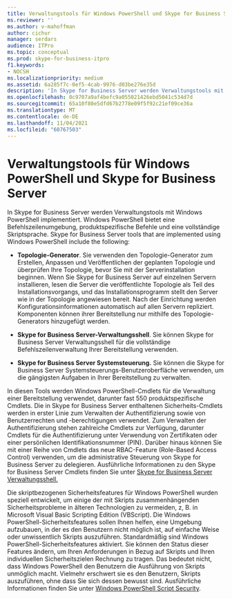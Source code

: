 ```yaml
---
title: Verwaltungstools für Windows PowerShell und Skype for Business Server
ms.reviewer: ''
ms.author: v-mahoffman
author: cichur
manager: serdars
audience: ITPro
ms.topic: conceptual
ms.prod: skype-for-business-itpro
f1.keywords:
- NOCSH
ms.localizationpriority: medium
ms.assetid: 6a285f7c-0ef5-4cab-9976-d03be276e35d
description: 'In Skype for Business Server werden Verwaltungstools mit Windows PowerShell implementiert. Windows PowerShell bietet eine Befehlszeilenumgebung, produktspezifische Befehle und eine vollständige Skriptsprache. Skype for Business Server tools that are implemented using Windows PowerShell include the following:'
ms.openlocfilehash: 0c9707a9af4befc9a055021426ebd5041c534d7d
ms.sourcegitcommit: 65a10f80e5dfd67b2778e09f5f92c21ef09ce36a
ms.translationtype: MT
ms.contentlocale: de-DE
ms.lasthandoff: 11/04/2021
ms.locfileid: "60767503"
---
```

# <a name="windows-powershell-and-skype-for-business-server-management-tools"></a>Verwaltungstools für Windows PowerShell und Skype for Business Server
 
In Skype for Business Server werden Verwaltungstools mit Windows PowerShell implementiert. Windows PowerShell bietet eine Befehlszeilenumgebung, produktspezifische Befehle und eine vollständige Skriptsprache. Skype for Business Server tools that are implemented using Windows PowerShell include the following: 
  
- **Topologie-Generator**. Sie verwenden den Topologie-Generator zum Erstellen, Anpassen und Veröffentlichen der geplanten Topologie und überprüfen Ihre Topologie, bevor Sie mit der Serverinstallation beginnen. Wenn Sie Skype for Business Server auf einzelnen Servern installieren, lesen die Server die veröffentlichte Topologie als Teil des Installationsvorgangs, und das Installationsprogramm stellt den Server wie in der Topologie angewiesen bereit. Nach der Einrichtung werden Konfigurationsinformationen automatisch auf allen Servern repliziert. Komponenten können ihrer Bereitstellung nur mithilfe des Topologie-Generators hinzugefügt werden.
    
- **Skype for Business Server-Verwaltungsshell**. Sie können Skype for Business Server Verwaltungsshell für die vollständige Befehlszeilenverwaltung Ihrer Bereitstellung verwenden.
    
- **Skype for Business Server Systemsteuerung.** Sie können die Skype for Business Server Systemsteuerungs-Benutzeroberfläche verwenden, um die gängigsten Aufgaben in Ihrer Bereitstellung zu verwalten.
    
In diesen Tools werden Windows PowerShell-Cmdlets für die Verwaltung einer Bereitstellung verwendet, darunter fast 550 produktspezifische Cmdlets. Die in Skype for Business Server enthaltenen Sicherheits-Cmdlets werden in erster Linie zum Verwalten der Authentifizierung sowie von Benutzerrechten und -berechtigungen verwendet. Zum Verwalten der Authentifizierung stehen zahlreiche Cmdlets zur Verfügung, darunter Cmdlets für die Authentifizierung unter Verwendung von Zertifikaten oder einer persönlichen Identifikationsnummer (PIN). Darüber hinaus können Sie mit einer Reihe von Cmdlets das neue RBAC-Feature (Role-Based Access Control) verwenden, um die administrative Steuerung von Skype for Business Server zu delegieren. Ausführliche Informationen zu den Skype for Business Server Cmdlets finden Sie unter [Skype for Business Server Verwaltungsshell.](../../manage/management-shell.md)
  
Die skriptbezogenen Sicherheitsfeatures für Windows PowerShell wurden speziell entwickelt, um einige der mit Skripts zusammenhängenden Sicherheitsprobleme in älteren Technologien zu vermeiden, z, B. in Microsoft Visual Basic Scripting Edition (VBScript). Die Windows PowerShell-Sicherheitsfeatures sollen Ihnen helfen, eine Umgebung aufzubauen, in der es den Benutzern nicht möglich ist, auf einfache Weise oder unwissentlich Skripts auszuführen. Standardmäßig sind Windows PowerShell-Sicherheitsfeatures aktiviert. Sie können den Status dieser Features ändern, um Ihren Anforderungen in Bezug auf Skripts und Ihren individuellen Sicherheitszielen Rechnung zu tragen. Das bedeutet nicht, dass Windows PowerShell den Benutzern die Ausführung von Skripts unmöglich macht. Vielmehr erschwert sie es den Benutzern, Skripts auszuführen, ohne dass Sie sich dessen bewusst sind. Ausführliche Informationen finden Sie unter [Windows PowerShell Script Security](/previous-versions/msdn10/gg261722(v=msdn.10)).
